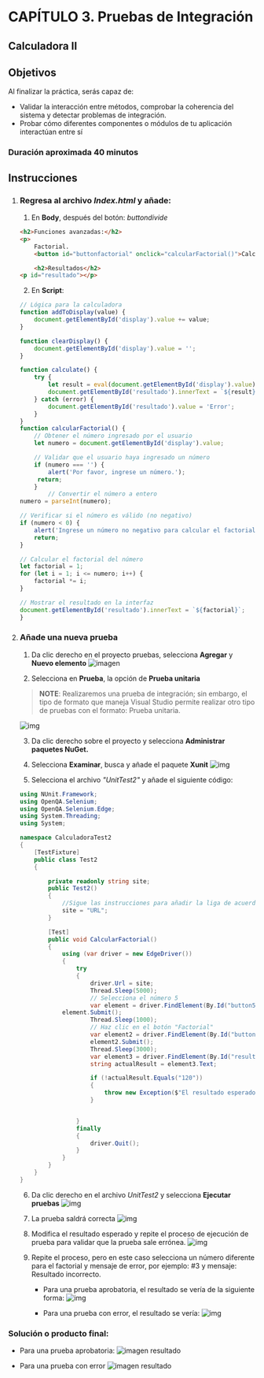 
# CAPÍTULO 3. Pruebas de Integración
## Calculadora II


## Objetivos
Al finalizar la práctica, serás capaz de:
- Validar la interacción entre métodos, comprobar la coherencia del sistema y detectar problemas de integración. 
- Probar cómo diferentes componentes o módulos de tu aplicación interactúan entre sí

### Duración aproximada 40 minutos


## Instrucciones 
1. ### Regresa al archivo _Index.html_ y añade:
    1. En **Body**, después del botón: _buttondivide_

    ```html
    <h2>Funciones avanzadas:</h2>
    <p>
        Factorial.
        <button id="buttonfactorial" onclick="calcularFactorial()">Calcula</button>

        <h2>Resultados</h2>
    <p id="resultado"></p>
    ```

    2. En **Script**: 
    ```javascript
    // Lógica para la calculadora
    function addToDisplay(value) {
        document.getElementById('display').value += value;
    }

    function clearDisplay() {
        document.getElementById('display').value = '';
    }

    function calculate() {
        try {
            let result = eval(document.getElementById('display').value);
            document.getElementById('resultado').innerText = `${result}`;
        } catch (error) {
            document.getElementById('resultado').value = 'Error';
        }
    }
    function calcularFactorial() {
        // Obtener el número ingresado por el usuario
        let numero = document.getElementById('display').value;

        // Validar que el usuario haya ingresado un número
        if (numero === '') {
            alert('Por favor, ingrese un número.');
         return;
        }
            // Convertir el número a entero
    numero = parseInt(numero);

    // Verificar si el número es válido (no negativo)
    if (numero < 0) {
        alert('Ingrese un número no negativo para calcular el factorial.');
        return;
    }

    // Calcular el factorial del número
    let factorial = 1;
    for (let i = 1; i <= numero; i++) {
        factorial *= i;
    }

    // Mostrar el resultado en la interfaz
    document.getElementById('resultado').innerText = `${factorial}`;
    }

    ```

2. ### Añade una nueva prueba
    1. Da clic derecho en el proyecto pruebas, selecciona **Agregar** y **Nuevo elemento**
    ![imagen](../images/capitulo3/img1.png)

    2. Selecciona en **Prueba**, la opción de **Prueba unitaria**
    > **NOTE**:
    > Realizaremos una prueba de integración; sin embargo, el tipo de formato que maneja Visual Studio permite realizar otro tipo de pruebas con el formato: Prueba unitaria. 

    ![img](../images/capitulo3/img2.png)

    3. Da clic derecho sobre el proyecto y selecciona **Administrar paquetes NuGet.**
    4. Selecciona **Examinar**, busca y añade el paquete **Xunit**
    ![img](../images/capitulo3/img3.png)

    5. Selecciona el archivo _"UnitTest2"_ y añade el siguiente código:
    ```C#
    using NUnit.Framework;
    using OpenQA.Selenium;
    using OpenQA.Selenium.Edge;
    using System.Threading;
    using System;

    namespace CalculadoraTest2
    {
        [TestFixture]
        public class Test2
        {

            private readonly string site;
            public Test2()
            {
                //Sigue las instrucciones para añadir la liga de acuerdo a tu computador
                site = "URL";
            }

            [Test]
            public void CalcularFactorial()
            {
                using (var driver = new EdgeDriver())
                {
                    try
                    {
                        driver.Url = site;
                        Thread.Sleep(5000);
                        // Selecciona el número 5
                        var element = driver.FindElement(By.Id("button5"));
                element.Submit();
                        Thread.Sleep(1000);
                        // Haz clic en el botón "Factorial"
                        var element2 = driver.FindElement(By.Id("buttonfactorial"));
                        element2.Submit();
                        Thread.Sleep(3000);  
                        var element3 = driver.FindElement(By.Id("resultado"));
                        string actualResult = element3.Text;

                        if (!actualResult.Equals("120"))
                        {
                            throw new Exception($"El resultado esperado es '120', pero se obtuvo '{actualResult}'.");
                        }


                    }
                    finally                                                    
                    {
                        driver.Quit();
                    }
                }
            }
        }
    }
    ```
    6. Da clic derecho en el archivo _UnitTest2_ y selecciona **Ejecutar pruebas**
    ![img](../images/capitulo3/img4.png)  

    7. La prueba saldrá correcta
    ![img](../images/capitulo3/img5.png) 

    8. Modifica el resultado esperado y repite el proceso de ejecución de prueba para validar que la prueba sale errónea.
    ![img](../images/capitulo3/img6.png)  

    9. Repite el proceso, pero en este caso selecciona un número diferente para el factorial y mensaje de error, por ejemplo: #3 y mensaje: Resultado incorrecto.

        - Para una prueba aprobatoria, el resultado se vería de la siguiente forma:
        ![img](../images/capitulo3/img7.png)  

        - Para una prueba con error, el resultado se vería:
        ![img](../images/capitulo3/img8.png) 



### Solución o producto final: 
- Para una prueba aprobatoria:
    ![imagen resultado](../images/capitulo3/img9.png)

- Para una prueba con error
![imagen resultado](../images/capitulo3/img10.png)




